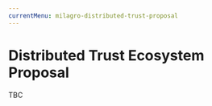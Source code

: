 ```yaml
---
currentMenu: milagro-distributed-trust-proposal
---
```


# Distributed Trust Ecosystem Proposal

TBC
